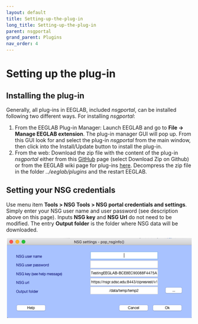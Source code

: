 ```yaml
---
layout: default
title: Setting-up-the-plug-in
long_title: Setting-up-the-plug-in
parent: nsgportal
grand_parent: Plugins
nav_order: 4
---
```

# Setting up the plug-in

## Installing the plug-in

Generally, all plug-ins in EEGLAB, included *nsgportal*, can be installed following two different ways. For installing *nsgportal*:

1. From the EEGLAB Plug-in Manager: Launch EEGLAB and go to **File -> Manage EEGLAB extension**. The plug-in manager GUI will pop up. From this GUI look for and select the plug-in *nsgportal* from the main window, then click into the Install/Update button to install the plug-in.
2. From the web: Download the zip file with the content of the plug-in *nsgportal*  either from this [GitHub](https://github.com/sccn/nsgportal) page (select Download Zip on Github) or from the EEGLAB wiki page for plug-ins [here](https://sccn.ucsd.edu/wiki/Plugin_list_all). Decompress the zip file in the folder *../eeglab/plugins* and the restart EEGLAB.

## Setting your NSG credentials
Use menu item **Tools > NSG Tools > NSG portal credentials and settings**. Simply enter your NSG user name and user password (see description above on this page). Inputs **NSG key** and **NSG Url** do not need to be modified. The entry **Output folder** is the folder where NSG data will be downloaded.

<center>
<img src="https://github.com/nucleuscub/pop_nsg_wiki/blob/master/docs/img/500px-Nsgcredentials.png?raw=true" alt="drawing" width="500"/>
</center>